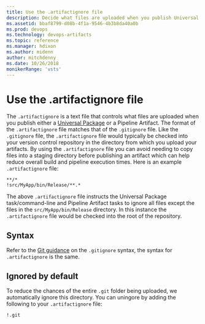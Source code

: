 ```yaml
---
title: Use the .artifactignore file
description: Decide what files are uploaded when you publish Universal Packages and Pipeline Artifacts with the .arifactignore file.
ms.assetid: bbaf8799-d08b-4f1a-9546-4b3b8da40a0b
ms.prod: devops
ms.technology: devops-artifacts
ms.topic: reference
ms.manager: hdixon
ms.author: midenn
author: mitchdenny
ms.date: 10/26/2018
monikerRange: 'vsts'
---
```


# Use the .artifactignore file

The ```.artifactignore``` is a text file that controls what files are uploaded when you publish either a [Universal Package](../quickstarts/universal-packages.md) or a Pipeline Artifact. The format of the ```.artifactignore``` file matches that of the ```.gitignore``` file. Like the ```.gitignore``` file, the ```.artifactignore``` file would typically be checked into your version control repository in the directory from which you upload your artifacts. By using the ```.artifactignore``` file you can avoid needing to copy files into a staging directory before publishing an artifact which can help reduce overall build and pipeline execution times. Here is an example ```.artifactignore``` file:

```
**/*
!src/MyApp/bin/Release/**.*
```

The above ```.artifactignore``` file instructs the Universal Package task/command-line and Pipeline Artifact tasks to ignore all files except the files in the ```src/MyApp/bin/Release``` directory. In this instance the ```.artifactignore``` file would be checked into the root of the repository.

## Syntax

Refer to the [Git guidance](https://git-scm.com/docs/gitignore) on the ```.gitignore``` syntax, the syntax for ```.artifactignore``` is the same.

## Ignored by default

To reduce the chances of the entire ```.git``` folder being uploaded, we automatically ignore this directory. You can uningore by adding the following to your ```.artifactignore``` file:

```
!.git
```